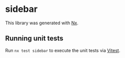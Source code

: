 # sidebar

This library was generated with [Nx](https://nx.dev).

## Running unit tests

Run `nx test sidebar` to execute the unit tests via [Vitest](https://vitest.dev/).
